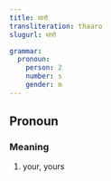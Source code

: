 ```yaml
---
title: थारो
transliteration: thaaro
slugurl: थारो

grammar:
  pronoun:
    person: 2
    number: s
    gender: m
---
```

## Pronoun
### Meaning
1. your, yours